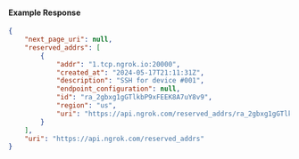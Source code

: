 <!-- Code generated for API Clients. DO NOT EDIT. -->

#### Example Response

```json
{
	"next_page_uri": null,
	"reserved_addrs": [
		{
			"addr": "1.tcp.ngrok.io:20000",
			"created_at": "2024-05-17T21:11:31Z",
			"description": "SSH for device #001",
			"endpoint_configuration": null,
			"id": "ra_2gbxg1gGTlkbP9xFEEK8A7uY8v9",
			"region": "us",
			"uri": "https://api.ngrok.com/reserved_addrs/ra_2gbxg1gGTlkbP9xFEEK8A7uY8v9"
		}
	],
	"uri": "https://api.ngrok.com/reserved_addrs"
}
```
